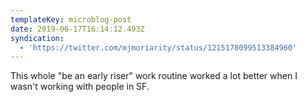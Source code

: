 ```yaml
---
templateKey: microblog-post
date: 2019-06-17T16:14:12.493Z
syndication:
  - 'https://twitter.com/mjmoriarity/status/1215178099513384960'
---
```


This whole "be an early riser" work routine worked a lot better when I wasn't working with people in SF.
